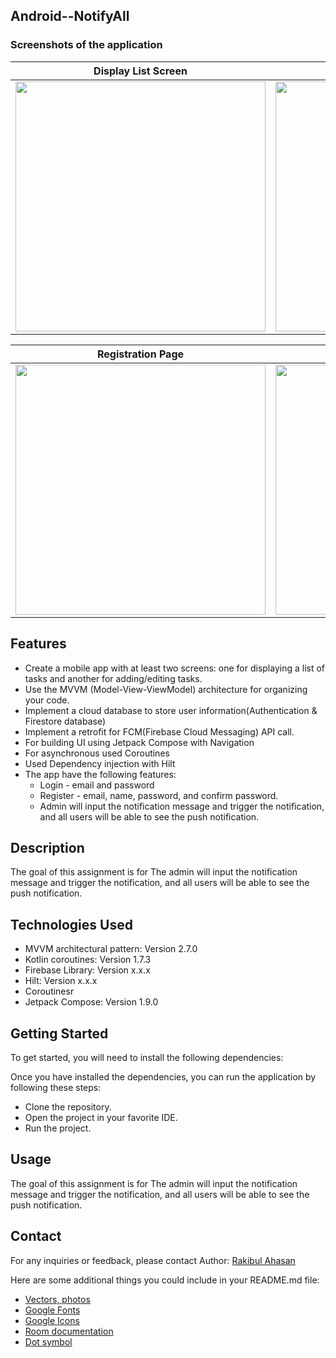 ## Android--NotifyAll

### Screenshots of the application  

Display List Screen           |  Welcome Page           | Login Page         | 
:-------------------------:|:------------------------:|:------------------------:|
<img src="https://github.com/PaponAhasan/NotifyAll/assets/59710234/2c846930-192c-4c85-a1c8-9c7c8f3eb0cb" height="400"> |  <img src="https://github.com/PaponAhasan/NotifyAll/assets/59710234/f40e93e7-4c50-42c2-ab6d-222c82343e9b" height="400"> | <img src="https://github.com/PaponAhasan/NotifyAll/assets/59710234/d276237a-3d7b-48f2-aea3-1beaa8087171" height="400">  | 

Registration Page       |   Admin page            | User Page         | 
:-------------------------:|:------------------------:|:------------------------:|
<img src="https://github.com/PaponAhasan/NotifyAll/assets/59710234/1c5a79b0-e0f7-4f0e-97c0-43c14baa1c41" height="400"> | <img src="https://github.com/PaponAhasan/NotifyAll/assets/59710234/12ce559e-90ea-4b5f-a058-b7ac3c2b1009" height="400">  |  <img src="https://github.com/PaponAhasan/NotifyAll/assets/59710234/a59dde64-2e65-4327-a88f-5e6e111043c3" height="400"> | 
## Features

- Create a mobile app with at least two screens: one for displaying a list of tasks and another for
adding/editing tasks.  
- Use the MVVM (Model-View-ViewModel) architecture for organizing your code.  
- Implement a cloud database to store user information(Authentication & Firestore database)
- Implement a retrofit for FCM(Firebase Cloud Messaging) API call.
- For building UI using Jetpack Compose with Navigation
- For asynchronous used Coroutines
- Used Dependency injection with Hilt
- The app have the following features:  
  - Login - email and password  
  - Register - email, name, password, and confirm password.  
  - Admin will input the notification message and trigger the notification, and all users will be able to see the push notification.
  
## Description
The goal of this assignment is for The admin will input the notification message and trigger the notification, and all users will be able to see the push notification.

## Technologies Used
- MVVM architectural pattern: Version 2.7.0
- Kotlin coroutines: Version 1.7.3
- Firebase Library: Version x.x.x
- Hilt: Version x.x.x
- Coroutinesr
- Jetpack Compose: Version 1.9.0

## Getting Started  
To get started, you will need to install the following dependencies:  

Once you have installed the dependencies, you can run the application by following these steps:  

- Clone the repository.  
- Open the project in your favorite IDE.  
- Run the project.
 
## Usage    
The goal of this assignment is for The admin will input the notification message and trigger the notification, and all users will be able to see the push notification.


## Contact
For any inquiries or feedback, please contact Author: <ins>Rakibul Ahasan</ins>  

Here are some additional things you could include in your README.md file:  

- [Vectors, photos](https://www.freepik.com/)
- [Google Fonts](https://fonts.google.com/)
- [Google Icons](https://fonts.google.com/icons)
- [Room documentation](https://developer.android.com/training/data-storage/room)
- [Dot symbol](https://symbolsdb.com/dot-symbol)
